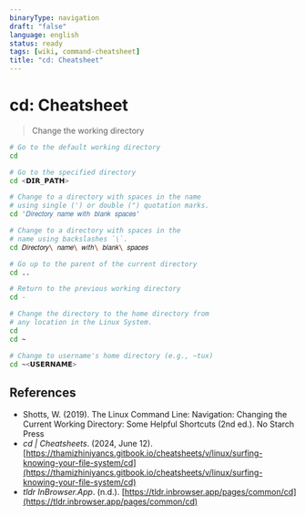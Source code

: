 ```yaml
---
binaryType: navigation
draft: "false"
language: english
status: ready
tags: [wiki, command-cheatsheet]
title: "cd: Cheatsheet"
---
```


# cd: Cheatsheet

> Change the working directory

```bash
# Go to the default working directory
cd

# Go to the specified directory
cd <𝗗𝗜𝗥_𝗣𝗔𝗧𝗛>

# Change to a directory with spaces in the name
# using single (') or double (") quotation marks.
cd '𝐷𝑖𝑟𝑒𝑐𝑡𝑜𝑟𝑦 𝑛𝑎𝑚𝑒 𝑤𝑖𝑡ℎ 𝑏𝑙𝑎𝑛𝑘 𝑠𝑝𝑎𝑐𝑒𝑠'

# Change to a directory with spaces in the
# name using backslashes `\`.
cd 𝐷𝑖𝑟𝑒𝑐𝑡𝑜𝑟𝑦\ 𝑛𝑎𝑚𝑒\ 𝑤𝑖𝑡ℎ\ 𝑏𝑙𝑎𝑛𝑘\ 𝑠𝑝𝑎𝑐𝑒𝑠

# Go up to the parent of the current directory
cd ..

# Return to the previous working directory
cd -

# Change the directory to the home directory from
# any location in the Linux System.
cd
cd ~

# Change to username's home directory (e.g., ~tux)
cd ~<𝗨𝗦𝗘𝗥𝗡𝗔𝗠𝗘>
```

## References

- Shotts, W. (2019). <span class="reference-title">The Linux Command Line: Navigation: Changing the Current Working Directory: Some Helpful Shortcuts (2nd ed.)</span>. No Starch Press
- _cd | Cheatsheets_. (2024, June 12). [https://thamizhiniyancs.gitbook.io/cheatsheets/v/linux/surfing-knowing-your-file-system/cd](https://thamizhiniyancs.gitbook.io/cheatsheets/v/linux/surfing-knowing-your-file-system/cd)
- _tldr InBrowser.App_. (n.d.). [https://tldr.inbrowser.app/pages/common/cd](https://tldr.inbrowser.app/pages/common/cd)
